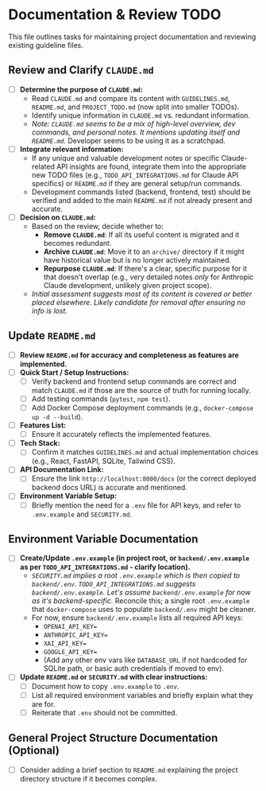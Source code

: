 # Documentation & Review TODO

This file outlines tasks for maintaining project documentation and reviewing existing guideline files.

## Review and Clarify `CLAUDE.md`

-   [ ] **Determine the purpose of `CLAUDE.md`:**
    *   Read `CLAUDE.md` and compare its content with `GUIDELINES.md`, `README.md`, and `PROJECT_TODO.md` (now split into smaller TODOs).
    *   Identify unique information in `CLAUDE.md` vs. redundant information.
    *   *Note: `CLAUDE.md` seems to be a mix of high-level overview, dev commands, and personal notes. It mentions updating itself and `README.md`.* Developer seems to be using it as a scratchpad.
-   [ ] **Integrate relevant information:**
    *   If any unique and valuable development notes or specific Claude-related API insights are found, integrate them into the appropriate new TODO files (e.g., `TODO_API_INTEGRATIONS.md` for Claude API specifics) or `README.md` if they are general setup/run commands.
    *   Development commands listed (backend, frontend, test) should be verified and added to the main `README.md` if not already present and accurate.
-   [ ] **Decision on `CLAUDE.md`:**
    *   Based on the review, decide whether to:
        *   **Remove `CLAUDE.md`**: If all its useful content is migrated and it becomes redundant.
        *   **Archive `CLAUDE.md`**: Move it to an `archive/` directory if it might have historical value but is no longer actively maintained.
        *   **Repurpose `CLAUDE.md`**: If there's a clear, specific purpose for it that doesn't overlap (e.g., very detailed notes *only* for Anthropic Claude development, unlikely given project scope).
    *   *Initial assessment suggests most of its content is covered or better placed elsewhere. Likely candidate for removal after ensuring no info is lost.*

## Update `README.md`

-   [ ] **Review `README.md` for accuracy and completeness as features are implemented.**
-   [ ] **Quick Start / Setup Instructions:**
    -   [ ] Verify backend and frontend setup commands are correct and match `CLAUDE.md` if those are the source of truth for running locally.
    -   [ ] Add testing commands (`pytest`, `npm test`).
    -   [ ] Add Docker Compose deployment commands (e.g., `docker-compose up -d --build`).
-   [ ] **Features List:**
    -   [ ] Ensure it accurately reflects the implemented features.
-   [ ] **Tech Stack:**
    -   [ ] Confirm it matches `GUIDELINES.md` and actual implementation choices (e.g., React, FastAPI, SQLite, Tailwind CSS).
-   [ ] **API Documentation Link:**
    -   [ ] Ensure the link `http://localhost:8000/docs` (or the correct deployed backend docs URL) is accurate and mentioned.
-   [ ] **Environment Variable Setup:**
    -   [ ] Briefly mention the need for a `.env` file for API keys, and refer to `.env.example` and `SECURITY.md`.

## Environment Variable Documentation

-   [ ] **Create/Update `.env.example` (in project root, or `backend/.env.example` as per `TODO_API_INTEGRATIONS.md` - clarify location).**
    *   *`SECURITY.md` implies a root `.env.example` which is then copied to `backend/.env`. `TODO_API_INTEGRATIONS.md` suggests `backend/.env.example`. Let's assume `backend/.env.example` for now as it's backend-specific.* Reconcile this; a single root `.env.example` that `docker-compose` uses to populate `backend/.env` might be cleaner.
    *   For now, ensure `backend/.env.example` lists all required API keys:
        *   `OPENAI_API_KEY=`
        *   `ANTHROPIC_API_KEY=`
        *   `XAI_API_KEY=`
        *   `GOOGLE_API_KEY=`
        *   (Add any other env vars like `DATABASE_URL` if not hardcoded for SQLite path, or basic auth credentials if moved to env).
-   [ ] **Update `README.md` or `SECURITY.md` with clear instructions:**
    -   [ ] Document how to copy `.env.example` to `.env`.
    -   [ ] List all required environment variables and briefly explain what they are for.
    -   [ ] Reiterate that `.env` should not be committed.

## General Project Structure Documentation (Optional)

-   [ ] Consider adding a brief section to `README.md` explaining the project directory structure if it becomes complex. 
